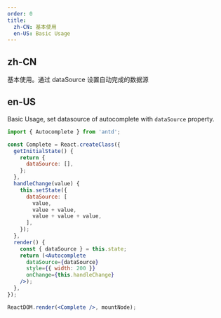 ```yaml
---
order: 0
title: 
  zh-CN: 基本使用
  en-US: Basic Usage
---
```


## zh-CN

基本使用。通过 dataSource 设置自动完成的数据源

## en-US

Basic Usage, set datasource of autocomplete with `dataSource` property.

````jsx
import { Autocomplete } from 'antd';

const Complete = React.createClass({
  getInitialState() {
    return {
      dataSource: [],
    };
  },
  handleChange(value) {
    this.setState({
      dataSource: [
        value,
        value + value,
        value + value + value,
      ],
    });
  },
  render() {
    const { dataSource } = this.state;
    return (<Autocomplete
      dataSource={dataSource}
      style={{ width: 200 }}
      onChange={this.handleChange}
    />);
  },
});

ReactDOM.render(<Complete />, mountNode);
````
